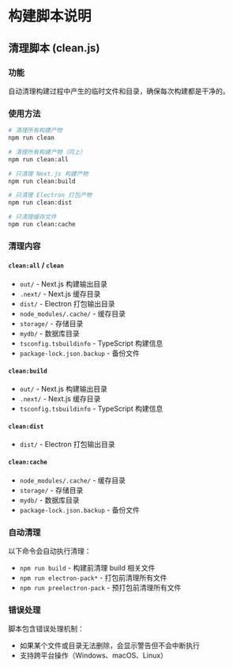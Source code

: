 # 构建脚本说明

## 清理脚本 (clean.js)

### 功能
自动清理构建过程中产生的临时文件和目录，确保每次构建都是干净的。

### 使用方法

```bash
# 清理所有构建产物
npm run clean

# 清理所有构建产物（同上）
npm run clean:all

# 只清理 Next.js 构建产物
npm run clean:build

# 只清理 Electron 打包产物
npm run clean:dist

# 只清理缓存文件
npm run clean:cache
```

### 清理内容

#### `clean:all` / `clean`
- `out/` - Next.js 构建输出目录
- `.next/` - Next.js 缓存目录
- `dist/` - Electron 打包输出目录
- `node_modules/.cache/` - 缓存目录
- `storage/` - 存储目录
- `mydb/` - 数据库目录
- `tsconfig.tsbuildinfo` - TypeScript 构建信息
- `package-lock.json.backup` - 备份文件

#### `clean:build`
- `out/` - Next.js 构建输出目录
- `.next/` - Next.js 缓存目录
- `tsconfig.tsbuildinfo` - TypeScript 构建信息

#### `clean:dist`
- `dist/` - Electron 打包输出目录

#### `clean:cache`
- `node_modules/.cache/` - 缓存目录
- `storage/` - 存储目录
- `mydb/` - 数据库目录
- `package-lock.json.backup` - 备份文件

### 自动清理

以下命令会自动执行清理：

- `npm run build` - 构建前清理 build 相关文件
- `npm run electron-pack*` - 打包前清理所有文件
- `npm run preelectron-pack` - 预打包前清理所有文件

### 错误处理

脚本包含错误处理机制：
- 如果某个文件或目录无法删除，会显示警告但不会中断执行
- 支持跨平台操作（Windows、macOS、Linux）
